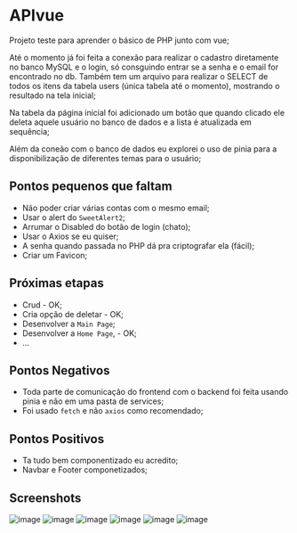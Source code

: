 # APIvue

Projeto teste para aprender o básico de PHP junto com vue;

Até o momento já foi feita a conexão para realizar o cadastro diretamente no banco MySQL e o login, só consguindo entrar se a senha e o email for encontrado no db. Também tem um arquivo para realizar o SELECT de todos os itens da tabela users (única tabela até o momento), mostrando o resultado na tela inicial;

Na tabela da página inicial foi adicionado um botão que quando clicado ele deleta aquele usuário no banco de dados e a lista é atualizada em sequência;

Além da coneão com o banco de dados eu explorei o uso de pinia para a disponibilização de diferentes temas para o usuário;

## Pontos pequenos que faltam
  - Não poder criar várias contas com o mesmo email;
  - Usar o alert do `SweetAlert2`;
  - Arrumar o Disabled do botão de login (chato);
  - Usar o Axios se eu quiser;
  - A senha quando passada no PHP dá pra criptografar ela (fácil);
  - Criar um Favicon;

## Próximas etapas 
  - Crud - OK;
  - Cria opção de deletar - OK;
  - Desenvolver a `Main Page`;
  - Desenvolver a `Home Page`, - OK;
  - ...

## Pontos Negativos
  - Toda parte de comunicação do frontend com o backend foi feita usando pinia e não em uma pasta de services;
  - Foi usado `fetch` e não `axios` como recomendado;

## Pontos Positivos
  - Ta tudo bem componentizado eu acredito;
  - Navbar e Footer componetizados;

## Screenshots
![image](https://github.com/user-attachments/assets/3ebcde47-23b6-4c73-9b11-f8de515afd3c)
![image](https://github.com/user-attachments/assets/5696d43f-e4ab-4040-afb0-c90b8f2b09fa)
![image](https://github.com/user-attachments/assets/aab19c22-de83-4639-882a-26d66285612d)
![image](https://github.com/user-attachments/assets/3ea731c2-1859-4deb-92e5-5b5517361fec)
![image](https://github.com/user-attachments/assets/a2480c60-da44-42c1-ab8b-7c8291bacc67)
![image](https://github.com/user-attachments/assets/edb89ef9-064b-4535-ad7a-e31f2ef1f5c1)





